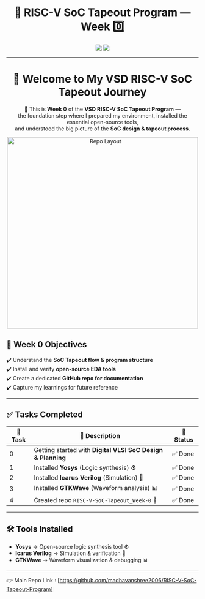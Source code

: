 <h1 align="center">🔳 RISC-V SoC Tapeout Program — Week 0️⃣</h1> 

<p align="center">
  <img src="https://img.shields.io/badge/RISC--V-SoC%20Tapeout-blue?style=for-the-badge&logo=riscv" />
  <img src="https://img.shields.io/badge/Progress-Week%200-success?style=for-the-badge" />
</p>  

---

<div align="center">

# 🚀 Welcome to My VSD RISC-V SoC Tapeout Journey  

🌟 This is **Week 0** of the **VSD RISC-V SoC Tapeout Program** —  
the foundation step where I prepared my environment, installed the essential open-source tools,  
and understood the big picture of the **SoC design & tapeout process**.  

</div>  
<p align="center">
  <img src="https://github.com/user-attachments/assets/b6514c92-80f2-4c39-b7ca-715b390358d6" width="500" alt="Repo Layout" />
</p>

## 🎯 Week 0 Objectives  

✔️ Understand the **SoC Tapeout flow & program structure**  
✔️ Install and verify **open-source EDA tools**  
✔️ Create a dedicated **GitHub repo for documentation**  
✔️ Capture my learnings for future reference  

---

## ✅ Tasks Completed  

| 📝 Task | 📌 Description | 🎯 Status |
|---------|----------------|-----------|
| 0 | Getting started with **Digital VLSI SoC Design & Planning** | ✅ Done |
| 1 | Installed **Yosys** (Logic synthesis) ⚙️ | ✅ Done |
| 2 | Installed **Icarus Verilog** (Simulation) 📐 | ✅ Done |
| 3 | Installed **GTKWave** (Waveform analysis) 📊 | ✅ Done |
| 4 | Created repo `RISC-V-SoC-Tapeout_Week-0` 📂 | ✅ Done |

---

## 🛠️ Tools Installed  

- **Yosys** → Open-source logic synthesis tool ⚙️  
- **Icarus Verilog** → Simulation & verification 📐  
- **GTKWave** → Waveform visualization & debugging 📊  

---
👉 Main Repo Link : [https://github.com/madhavanshree2006/RISC-V-SoC-Tapeout-Program] 
